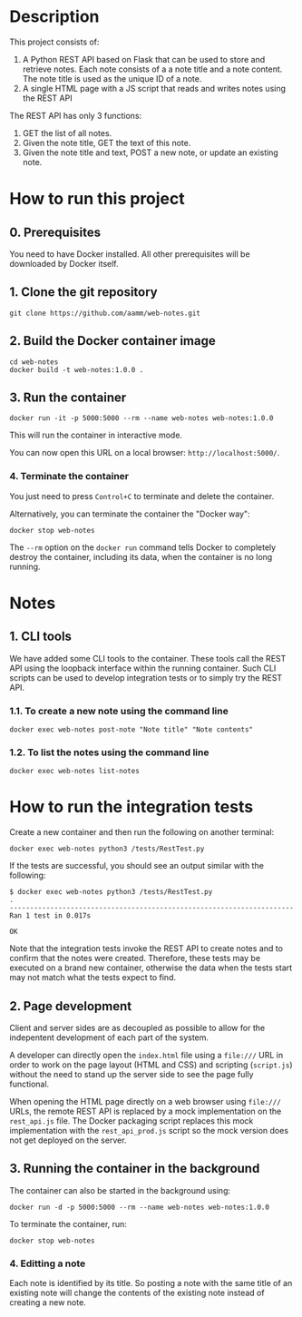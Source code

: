 # Description

This project consists of:

1. A Python REST API based on Flask that can be used to store and retrieve notes. Each note consists of a a note title and a note content. The note title is used as the unique ID of a note.
2. A single HTML page with a JS script that reads and writes notes using the REST API

The REST API has only 3 functions:

1. GET the list of all notes.
2. Given the note title, GET the text of this note.
3. Given the note title and text, POST a new note, or update an existing note.

# How to run this project

## 0. Prerequisites

You need to have Docker installed. All other prerequisites will be downloaded
by Docker itself.

## 1. Clone the git repository

```shell
git clone https://github.com/aamm/web-notes.git
```

## 2. Build the Docker container image

```shell
cd web-notes
docker build -t web-notes:1.0.0 .
```

## 3. Run the container

```shell
docker run -it -p 5000:5000 --rm --name web-notes web-notes:1.0.0
```

This will run the container in interactive mode.

You can now open this URL on a local browser: `http://localhost:5000/`.

### 4. Terminate the container

You just need to press `Control+C` to terminate and delete the container.

Alternatively, you can terminate the container the "Docker way":

```shell
docker stop web-notes
```

The `--rm` option on the `docker run` command tells Docker to completely
destroy the container, including its data, when the container is no long
running.

# Notes

## 1. CLI tools

We have added some CLI tools to the container. These tools call the REST API
using the loopback interface within the running container. Such CLI scripts can
be used to develop integration tests or to simply try the REST API.

### 1.1. To create a new note using the command line

```shell
docker exec web-notes post-note "Note title" "Note contents"
```

### 1.2. To list the notes using the command line

```shell
docker exec web-notes list-notes
```

# How to run the integration tests

Create a new container and then run the following on another terminal:

```shell
docker exec web-notes python3 /tests/RestTest.py
```

If the tests are successful, you should see an output similar with the
following:

```
$ docker exec web-notes python3 /tests/RestTest.py                                                                                                                             
.                                                                                                                                                                                                                  
----------------------------------------------------------------------
Ran 1 test in 0.017s

OK
```

Note that the integration tests invoke the REST API to create notes and to
confirm that the notes were created. Therefore, these tests may be executed on
a brand new container, otherwise the data when the tests start may not match
what the tests expect to find.

## 2. Page development

Client and server sides are as decoupled as possible to allow for the
indepentent development of each part of the system.

A developer can directly open the `index.html` file using a `file:///` URL in
order to work on the page layout (HTML and CSS) and scripting (`script.js`)
without the need to stand up the server side to see the page fully functional.

When opening the HTML page directly on a web browser using `file:///` URLs,
the remote REST API is replaced by a mock implementation on the `rest_api.js`
file. The Docker packaging script replaces this mock implementation with the
`rest_api_prod.js` script so the mock version does not get deployed on the
server.

## 3. Running the container in the background

The container can also be started in the background using:

```shell
docker run -d -p 5000:5000 --rm --name web-notes web-notes:1.0.0
```

To terminate the container, run:

```shell
docker stop web-notes
```

### 4. Editting a note

Each note is identified by its title. So posting a note with the same title
of an existing note will change the contents of the existing note instead of
creating a new note.

